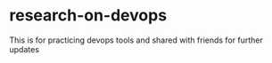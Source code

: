 # research-on-devops
This is for practicing devops tools and shared with friends for further updates  
